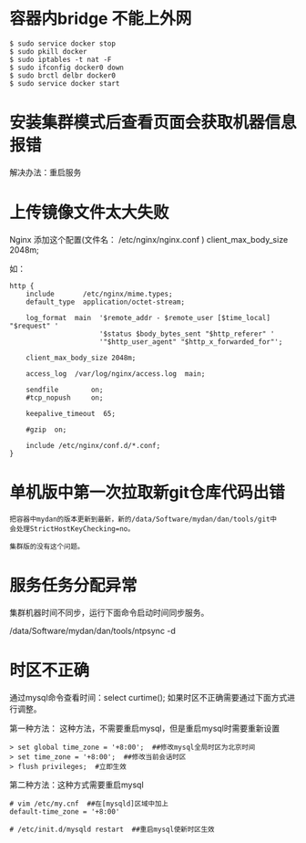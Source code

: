 # 容器内bridge 不能上外网

```
$ sudo service docker stop
$ sudo pkill docker
$ sudo iptables -t nat -F
$ sudo ifconfig docker0 down
$ sudo brctl delbr docker0
$ sudo service docker start

```

# 安装集群模式后查看页面会获取机器信息报错

解决办法：重启服务


# 上传镜像文件太大失败


Nginx 添加这个配置(文件名： /etc/nginx/nginx.conf )
client_max_body_size 2048m;

如：
```
http {
    include       /etc/nginx/mime.types;
    default_type  application/octet-stream;

    log_format  main  '$remote_addr - $remote_user [$time_local] "$request" '
                      '$status $body_bytes_sent "$http_referer" '
                      '"$http_user_agent" "$http_x_forwarded_for"';

    client_max_body_size 2048m;

    access_log  /var/log/nginx/access.log  main;

    sendfile        on;
    #tcp_nopush     on;

    keepalive_timeout  65;

    #gzip  on;

    include /etc/nginx/conf.d/*.conf;
}
```

# 单机版中第一次拉取新git仓库代码出错
```
把容器中mydan的版本更新到最新，新的/data/Software/mydan/dan/tools/git中
会处理StrictHostKeyChecking=no。

集群版的没有这个问题。
```

# 服务任务分配异常

集群机器时间不同步，运行下面命令启动时间同步服务。

/data/Software/mydan/dan/tools/ntpsync -d 

# 时区不正确

通过mysql命令查看时间：select curtime(); 如果时区不正确需要通过下面方式进行调整。

第一种方法：
这种方法，不需要重启mysql，但是重启mysql时需要重新设置
```
> set global time_zone = '+8:00';  ##修改mysql全局时区为北京时间
> set time_zone = '+8:00';  ##修改当前会话时区
> flush privileges;  #立即生效
```

第二种方法：这种方式需要重启mysql
```
# vim /etc/my.cnf  ##在[mysqld]区域中加上
default-time_zone = '+8:00'

# /etc/init.d/mysqld restart  ##重启mysql使新时区生效
```